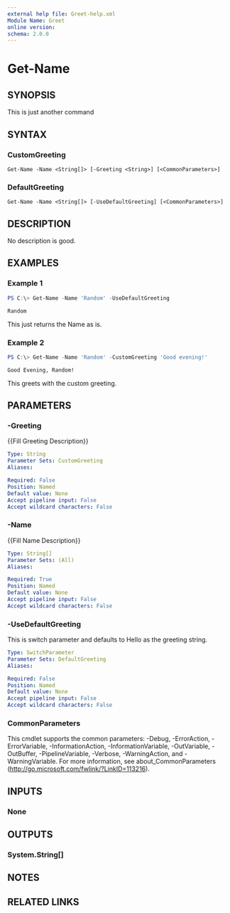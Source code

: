 ```yaml
---
external help file: Greet-help.xml
Module Name: Greet
online version:
schema: 2.0.0
---
```


# Get-Name

## SYNOPSIS
This is just another command

## SYNTAX

### CustomGreeting
```
Get-Name -Name <String[]> [-Greeting <String>] [<CommonParameters>]
```

### DefaultGreeting
```
Get-Name -Name <String[]> [-UseDefaultGreeting] [<CommonParameters>]
```

## DESCRIPTION
No description is good.

## EXAMPLES

### Example 1
```powershell
PS C:\> Get-Name -Name 'Random' -UseDefaultGreeting
```
```
Random
```

This just returns the Name as is.

### Example 2
```powershell
PS C:\> Get-Name -Name 'Random' -CustomGreeting 'Good evening!'
```
```
Good Evening, Random!
```

This greets with the custom greeting.
## PARAMETERS

### -Greeting
{{Fill Greeting Description}}

```yaml
Type: String
Parameter Sets: CustomGreeting
Aliases:

Required: False
Position: Named
Default value: None
Accept pipeline input: False
Accept wildcard characters: False
```

### -Name
{{Fill Name Description}}

```yaml
Type: String[]
Parameter Sets: (All)
Aliases:

Required: True
Position: Named
Default value: None
Accept pipeline input: False
Accept wildcard characters: False
```

### -UseDefaultGreeting
This is switch parameter and defaults to Hello as the greeting string.

```yaml
Type: SwitchParameter
Parameter Sets: DefaultGreeting
Aliases:

Required: False
Position: Named
Default value: None
Accept pipeline input: False
Accept wildcard characters: False
```

### CommonParameters
This cmdlet supports the common parameters: -Debug, -ErrorAction, -ErrorVariable, -InformationAction, -InformationVariable, -OutVariable, -OutBuffer, -PipelineVariable, -Verbose, -WarningAction, and -WarningVariable.
For more information, see about_CommonParameters (http://go.microsoft.com/fwlink/?LinkID=113216).

## INPUTS

### None


## OUTPUTS

### System.String[]


## NOTES

## RELATED LINKS

